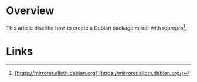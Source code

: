 # Overview
This article discribe how to create a Debian package mirror with reprepro[^1].


# Links
[^1]: [https://mirrorer.alioth.debian.org/](https://mirrorer.alioth.debian.org/)
